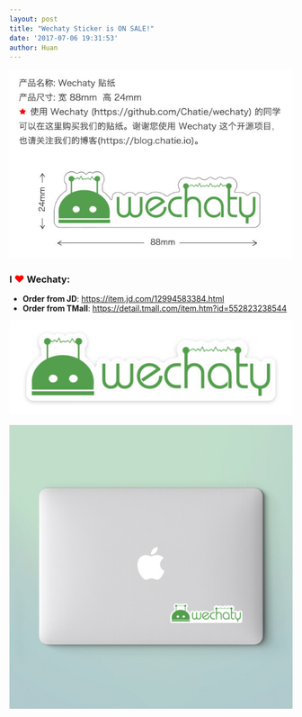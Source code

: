```yaml
---
layout: post
title: "Wechaty Sticker is ON SALE!"
date: '2017-07-06 19:31:53'
author: Huan
---
```

[![Wechaty Sticker][wechaty-sticker-poster]](https://item.jd.com/12994583384.html)

### I <font color="red" size="+1">❤</font> Wechaty:

* **Order from JD**: <https://item.jd.com/12994583384.html>
* **Order from TMall**: <https://detail.tmall.com/item.htm?id=552823238544>

<!--more-->

![Wechaty Sticker][wechaty-sticker]

![Wechaty Sticker on Mac][wechaty-sticker-mac]


[wechaty-sticker]: /download/2017/wechaty-sticker.jpg
[wechaty-sticker-mac]: /download/2017/wechaty-sticker-mac.jpg
[wechaty-sticker-poster]: /download/2017/wechaty-sticker-poster.jpg
